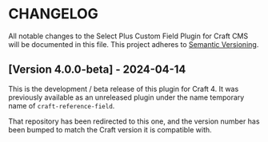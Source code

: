 # CHANGELOG

All notable changes to the Select Plus Custom Field Plugin for Craft CMS will be
documented in this file. This project adheres to [Semantic Versioning](http://semver.org/).

## [Version 4.0.0-beta] - 2024-04-14

This is the development / beta release of this plugin for Craft 4. It was previously available
as an unreleased plugin under the name temporary name of `craft-reference-field`.

That repository has been redirected to this one, and the version number has been bumped to match
the Craft version it is compatible with.